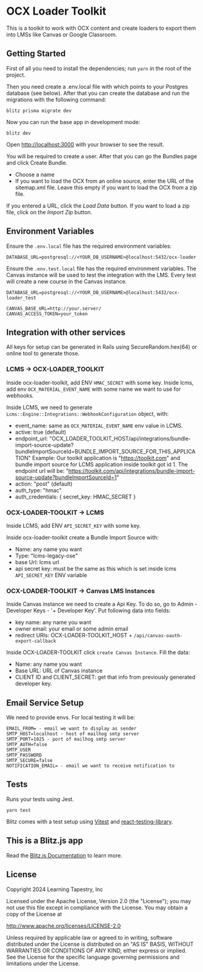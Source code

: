 
# ****OCX Loader Toolkit****

This is a toolkit to work with OCX content and create loaders to export them into LMSs like Canvas or
Google Classroom.

## Getting Started

First of all you need to install the dependencies; run `yarn` in the root of the project.

Then you need create a .env.local file with which points to your Postgres database (see below). After that you can
create the database and run the migrations with the following command:

```
blitz prisma migrate dev
```

Now you can run the base app in development mode:

```
blitz dev
```

Open [http://localhost:3000](http://localhost:3000) with your browser to see the result.

You will be required to create a user. After that you can go the Bundles page and click Create Bundle.

* Choose a name
* If you want to load the OCX from an online source, enter the URL of the sitemap.xml file. Leave this empty if you want to load the OCX from a zip file.

If you entered a URL, click the *Load Data* button. If you want to load a zip file, click on the *Import Zip* button.

## Environment Variables

Ensure the `.env.local` file has the required environment variables:

```
DATABASE_URL=postgresql://<YOUR_DB_USERNAME>@localhost:5432/ocx-loader
```

Ensure the `.env.test.local` file has the required environment variables. The Canvas instance
will be used to test the integration with the LMS. Every test will create a new course in the
Canvas instance.

```
DATABASE_URL=postgresql://<YOUR_DB_USERNAME>@localhost:5432/ocx-loader_test

CANVAS_BASE_URL=http://your.server/
CANVAS_ACCESS_TOKEN=your_token
```

## Integration with other services
All keys for setup can be generated in Rails using  SecureRandom.hex(64) or online tool to generate those.

### LCMS -> OCX-LOADER_TOOLKIT
Inside ocx-loader-toolkit, add ENV `HMAC_SECRET` with some key.
Inside lcms, add env `OCX_MATERIAL_EVENT_NAME` with some name we want to use for webhooks.

Inside LCMS, we need to generate `Lcms::Engine::Integrations::WebhookConfiguration` object, with:
- event_name: same as `OCX_MATERIAL_EVENT_NAME` env value in LCMS.
- active: true (default)
- endpoint_url: "OCX_LOADER_TOOLKIT_HOST/api/integrations/bundle-import-source-update?bundleImportSourceId=BUNDLE_IMPORT_SOURCE_FOR_THIS_APPLICATION"
Example:
Our toolkit application is "https://toolkit.com" and bundle import source for LCMS application inside toolkit got id 1. The endpoint url will be:
"https://toolkit.com/api/integrations/bundle-import-source-update?bundleImportSourceId=1"
- action: "post" (default)
- auth_type: "hmac"
- auth_credentials: { secret_key: HMAC_SECRET }

### OCX-LOADER-TOOLKIT -> LCMS
Inside LCMS, add ENV `API_SECRET_KEY` with some key.

Inside ocx-loader-toolkit create a Bundle Import Source with:
- Name: any name you want
- Type: "lcms-legacy-ose"
- base Url: lcms url
- api secret key: must be the same as this which is set inside lcms `API_SECRET_KEY` ENV variable

### OCX-LOADER-TOOLKIT -> Canvas LMS Instances
Inside Canvas instance we need to create a Api Key. To do so, go to Admin - Developer Keys - '+ Developer Key'. Put following data into fields:
- key name: any name you want
- owner email: your email or some admin email
- redirect URIs: OCX-LOADER-TOOLKIT_HOST + `/api/canvas-oauth-export-callback`

Inside OCX-LOADER-TOOLKIT click `create Canvas Instance`. Fill the data:
- Name: any name you want
- Base URL: URL of Canvas instance
- CLIENT ID and CLIENT_SECRET: get that info from previously generated developer key.

## Email Service Setup
We need to provide envs. For local testing it will be:
```
EMAIL_FROM= - email we want to display as sender
SMTP_HOST=localhost - host of mailhog smtp server
SMTP_PORT=1025 - port of mailhog smtp server
SMTP_AUTH=false
SMTP_USER
SMTP_PASSWORD
SMTP_SECURE=false
NOTIFICATION_EMAIL= - email we want to receive notification to
```

## Tests

Runs your tests using Jest.

```
yarn test
```

Blitz comes with a test setup using [Vitest](https://vitest.dev/) and [react-testing-library](https://testing-library.com/).


## This is a Blitz.js app

Read the [Blitz.js Documentation](https://blitzjs.com/docs/getting-started) to learn more.

## License

Copyright 2024 Learning Tapestry, Inc

Licensed under the Apache License, Version 2.0 (the "License");
you may not use this file except in compliance with the License.
You may obtain a copy of the License at

   http://www.apache.org/licenses/LICENSE-2.0

Unless required by applicable law or agreed to in writing, software
distributed under the License is distributed on an "AS IS" BASIS,
WITHOUT WARRANTIES OR CONDITIONS OF ANY KIND, either express or implied.
See the License for the specific language governing permissions and
limitations under the License.
